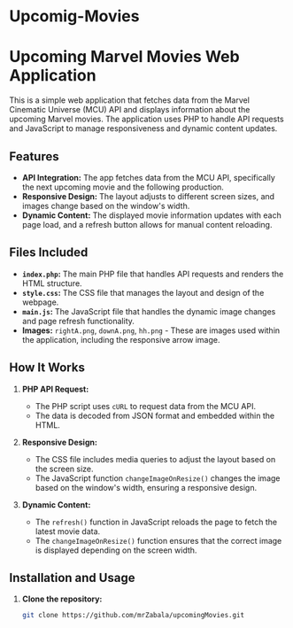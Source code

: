 # Upcomig-Movies

# Upcoming Marvel Movies Web Application

This is a simple web application that fetches data from the Marvel Cinematic Universe (MCU) API and displays information about the upcoming Marvel movies. The application uses PHP to handle API requests and JavaScript to manage responsiveness and dynamic content updates.

## Features

- **API Integration:** The app fetches data from the MCU API, specifically the next upcoming movie and the following production.
- **Responsive Design:** The layout adjusts to different screen sizes, and images change based on the window's width.
- **Dynamic Content:** The displayed movie information updates with each page load, and a refresh button allows for manual content reloading.

## Files Included

- **`index.php`:** The main PHP file that handles API requests and renders the HTML structure.
- **`style.css`:** The CSS file that manages the layout and design of the webpage.
- **`main.js`:** The JavaScript file that handles the dynamic image changes and page refresh functionality.
- **Images:** `rightA.png`, `downA.png`, `hh.png` - These are images used within the application, including the responsive arrow image.

## How It Works

1. **PHP API Request:**
   - The PHP script uses `cURL` to request data from the MCU API.
   - The data is decoded from JSON format and embedded within the HTML.

2. **Responsive Design:**
   - The CSS file includes media queries to adjust the layout based on the screen size.
   - The JavaScript function `changeImageOnResize()` changes the image based on the window's width, ensuring a responsive design.

3. **Dynamic Content:**
   - The `refresh()` function in JavaScript reloads the page to fetch the latest movie data.
   - The `changeImageOnResize()` function ensures that the correct image is displayed depending on the screen width.

## Installation and Usage

1. **Clone the repository:**
   ```bash
   git clone https://github.com/mrZabala/upcomingMovies.git
